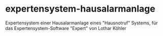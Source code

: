 # expertensystem-hausalarmanlage
Expertensystem einer Hausalarmanlage eines "Hausnotruf" Systems, für das Expertensystem-Software "Expert" von Lothar Köhler 
